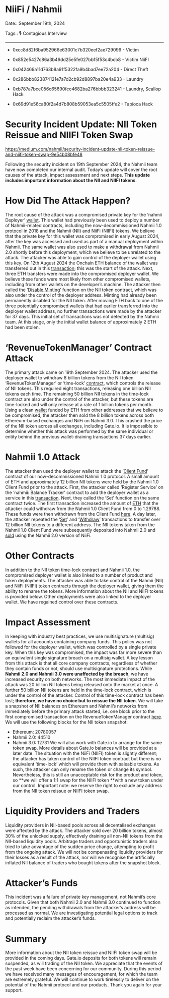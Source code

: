 # NiiFi / Nahmii

Date:: September 19th, 2024

Tags:: 🎙️ Contagious Interview

---


- 0xcc8d82f6ba952966e63001c7b320eef2ae729099 - Victim

- 0x852e5427c86a3b46dd25e5fe027bb15f53c4bcb8 - Victim NiiFI

- 0x042469a11d763b8a91f5322fa9b4bad7ee72a204 - Direct Theft

- 0x286bbb823874121e7a7d2cb92d8897ba20e4a933 - Laundry

- 0xb787a7bce056c65690fcc4682ba276bbbb323241 - Laundry, Scallop Hack

- 0x69d91e56ca80f2a4d7b808b59053ea5c5505ffe2 - Tapioca Hack


# Security Incident Update: NII Token Reissue and NIIFI Token Swap

https://medium.com/nahmii/security-incident-update-nii-token-reissue-and-niifi-token-swap-9e54b08bfe48

Following the security incident on 19th September 2024, the Nahmii team have now completed our internal audit. Today’s update will cover the root causes of the attack, impact assessment and next steps. **This update includes important information about the NII and NIIFI tokens**.
# How Did The Attack Happen?
The root cause of the attack was a compromised private key for the ‘nahmii Deployer’ [wallet](https://etherscan.io/address/0xf05179bac3d1fbef58a2fcd7ad0f769840027cc6). This wallet had previously been used to deploy a number of Nahmii-related contracts, including the now-decommissioned Nahmii 1.0 protocol in 2018 and the Nahmii (NII) and NiiFi (NIIFI) tokens.
We believe that the private key for this wallet was compromised in early August 2024, after the key was accessed and used as part of a manual deployment within Nahmii. The same wallet was also used to make a withdrawal from Nahmii 2.0 shortly before this deployment, which we believe to be unrelated to the attack. The attacker was able to gain control of the deployer wallet using this key. On 12th August 2024 the Onchain ETH balance of the wallet was transferred out in this [transaction](https://etherscan.io/tx/0xf7b4c8d572e0656336d66c498131835eb87f6808f7fc35ef9f4c734b3cab8dc4); this was the start of the attack.
Next, three ETH transfers were made into the compromised deployer wallet. We believe these funds were most likely from other compromised wallets, including from other wallets on the developer’s machine. The attacker then called the ‘[Disable Minting](https://etherscan.io/tx/0x775db5f1bd890a191680f3e33ee15bf42fe1afb097094ca2bdb45699a67cf0b6)’ function on the NII token contract, which was also under the control of the deployer address. Minting had already been permanently disabled for the NII token.
After moving ETH back to one of the three potentially compromised wallets that had earlier transferred into the deployer wallet address, no further transactions were made by the attacker for 37 days. This initial set of transactions was not detected by the Nahmii team. At this stage, only the initial wallet balance of approximately 2 ETH had been stolen.
# ‘RevenueTokenManager’ Contract Attack
The primary attack came on 19th September 2024. The attacker used the deployer wallet to withdraw 8 billion tokens from the NII token ‘RevenueTokenManager’ or ‘time-lock’ [contract](https://etherscan.io/address/0x4fa70e4143cc38dca0a2101e522d8c0d3f040128), which controls the release of NII tokens. This required eight transactions, releasing one billion NII tokens each time. The remaining 50 billion NII tokens in the time-lock contract are also under the control of the attacker, but these tokens are time-locked and will only release at a rate of 1 billion tokens per month.
Using a clean [wallet](https://etherscan.io/address/0x042469A11d763B8A91f5322Fa9b4baD7EE72a204) funded by ETH from other addresses that we believe to be compromised, the attacker then sold the 8 billion tokens across both Ethereum-based exchanges and NiiFi on Nahmii 3.0. This crashed the price of the NII token across all exchanges, including Gate.io. It is impossible to determine whether this attack was performed by the same individual or entity behind the previous wallet-draining transactions 37 days earlier.
# Nahmii 1.0 Attack
The attacker then used the deployer wallet to attack the ‘[Client Fund](https://etherscan.io/address/0xcc8d82f6ba952966e63001c7b320eef2ae729099)’ contract of our now-decommissioned Nahmii 1.0 protocol. A small amount of ETH and approximately 12 billion NII tokens were held by the Nahmii 1.0 Client Fund prior to the attack. First, the attacker called ‘Register Service’ on the ‘nahmii: Balance Tracker’ contract to add the deployer wallet as a service in this [transaction](https://etherscan.io/tx/0x026f247fb2f4fb07723bc628a88405787de07919bc8e1631e8465b18e2bd78c6).
Next, they called the ‘Set’ function on the same contract twice. The first transaction increased the amount of [ETH](https://etherscan.io/tx/0x371c09a619dbfe910a9cac24aed4526b8e473b0935329b283e6d64838bce78f0) that the attacker could withdraw from the Nahmii 1.0 Client Fund from 0 to 1.29788. These funds were then withdrawn from the Client Fund [here](https://etherscan.io/tx/0x8a27b3239d1635140e73d5afcf6b316ad10f31fb0eb34905a0b9286dae53d2de). A day later, the attacker repeated the ‘[Set](https://etherscan.io/tx/0x02bd0130cc13208288564c3c974215bc9604067202ecfac533aab795f72bd369)’ and ‘[Withdraw](https://etherscan.io/tx/0x11670f100747a3a694a9e07a4c4f694ad6e6bca2f75d846287949fd39a3c213c)’ transactions to transfer over 12 billion NII tokens to a different address.
The NII tokens taken from the Nahmii 1.0 Client Fund were subsequently deposited into Nahmii 2.0 and [sold](https://explorer.n2.nahmii.io/address/0xf05179bAc3D1fbEF58A2fcD7AD0F769840027cc6/transactions) using the Nahmii 2.0 version of NiiFi.
# Other Contracts
In addition to the NII token time-lock contract and Nahmii 1.0, the compromised deployer wallet is also linked to a number of product and token deployments. The attacker was able to take control of the Nahmii (NII) and NiiFi (NIIFI) token contracts through the deployer wallet, giving them the ability to rename the tokens. More information about the NII and NIIFI tokens is provided below.
Other deployments were also linked to the deployer wallet. We have regained control over these contracts.
# Impact Assessment
In keeping with industry best practices, we use multisignature (multisig) wallets for all accounts containing company funds. This policy was not followed for the deployer wallet, which was controlled by a single private key. When this key was compromised, the impact was far more severe than an equivalent single signature breach on a multisig wallet.
A key lesson from this attack is that all core company contracts, regardless of whether they contain funds or not, should use multisignature protections. While **Nahmii 2.0 and Nahmii 3.0 were unaffected by the breach**, we have increased security on both networks.
The most immediate impact of the attack was 20 billion NII tokens being released onto the market at once. A further 50 billion NII tokens are held in the time-lock contract, which is under the control of the attacker. Control of this time-lock contract has been lost; **therefore, we have no choice but to reissue the NII token**. We will take a snapshot of NII balances on Ethereum and Nahmii’s networks from immediately before the primary attack started, i.e. one block prior to the first compromised transaction on the RevenueTokenManager contract [here](https://etherscan.io/tx/0x66839601c0c00f62c8a1b9a4fb5fecd8538e0f7efb209a1bf06d355f74dfeb10).
We will use the following blocks for the NII token snapshot:
* Ethereum: 20780057
* Nahmii 2.0: 44510
* Nahmii 3.0: 12731
We will also work with Gate.io to arrange for the same token swap. More details about Gate.io balances will be provided at a later date.
The situation with the NiiFi (NIIFI) token is slightly different; the attacker has taken control of the NIIFI token contract but there is no equivalent ‘time-lock’ which will provide them with saleable tokens. As such, the attacker can only rename the token or change its symbol. Nevertheless, this is still an unacceptable risk for the product and token, so **we will offer a 1:1 swap for the NIIFI token **with a new token under our control.
Important note: we reserve the right to exclude any address from the NII token reissue or NIIFI token swap.
# Liquidity Providers and Traders
Liquidity providers in NII-based pools across all decentalised exchanges were affected by the attack. The attacker sold over 20 billion tokens, almost 30% of the unlocked supply, effectively draining all non-NII tokens from the NII-based liquidity pools. Arbitrage traders and opportunistic traders also tried to take advantage of the sudden price change, attempting to profit from the ongoing attack.
We will not be compensating liquidity providers for their losses as a result of the attack, nor will we recognise the artificially inflated NII balance of traders who bought tokens after the snapshot block.
# Attacker’s Funds
This incident was a failure of private key management, not Nahmii’s core protocols. Given that both Nahmii 2.0 and Nahmii 3.0 continued to function as intended, the pending withdrawals from the attacker’s address will be processed as normal.
We are investigating potential legal options to track and potentially reclaim the attacker’s funds.
# Summary
More information about the NII token reissue and NIIFI token swap will be provided in the coming days. Gate.io deposits for both tokens will remain suspended, as will trading of the NII token.
We appreciate that the events of the past week have been concerning for our community. During this period we have received many messages of encouragement, for which the team are extremely grateful. We will continue to work tirelessly to deliver on the potential of the Nahmii protocol and our products. Thank you again for your support.